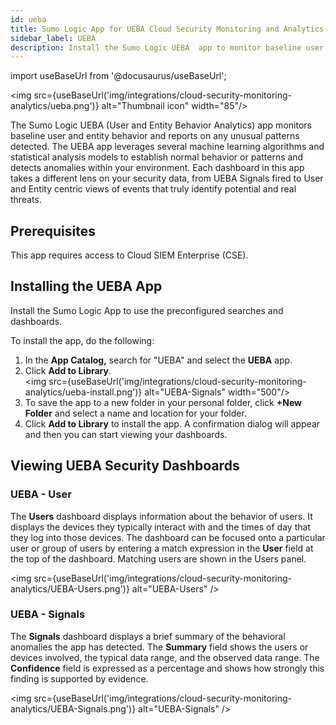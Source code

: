 ```yaml
---
id: ueba
title: Sumo Logic App for UEBA Cloud Security Monitoring and Analytics
sidebar_label: UEBA
description: Install the Sumo Logic UEBA  app to monitor baseline user and entity and report on detected patterns.
---
```


import useBaseUrl from '@docusaurus/useBaseUrl';

<img src={useBaseUrl('img/integrations/cloud-security-monitoring-analytics/ueba.png')} alt="Thumbnail icon" width="85"/>

The Sumo Logic UEBA (User and Entity Behavior Analytics) app monitors baseline user and entity behavior and reports on any unusual patterns detected. The UEBA app leverages several machine learning algorithms and statistical analysis models to establish normal behavior or patterns and detects anomalies within your environment. Each dashboard in this app takes a different lens on your security data, from UEBA Signals fired to User and Entity centric views of events that truly identify potential and real threats.

## Prerequisites

This app requires access to Cloud SIEM Enterprise (CSE).

## Installing the UEBA App

Install the Sumo Logic App to use the preconfigured searches and dashboards.

To install the app, do the following:
1. In the **App Catalog,** search for "UEBA" and select the **UEBA** app.
2. Click **Add to Library**.<br/><img src={useBaseUrl('img/integrations/cloud-security-monitoring-analytics/ueba-install.png')} alt="UEBA-Signals" width="500"/>
3. To save the app to a new folder in your personal folder, click **+New Folder** and select a name and location for your folder.
4. Click **Add to Library** to install the app. A confirmation dialog will appear and then you can start viewing your  dashboards.


## Viewing UEBA Security Dashboards

### UEBA - User
The **Users** dashboard displays information about the behavior of users. It displays the devices they typically interact with and the times of day that they log into those devices. The dashboard can be focused onto a particular user or group of users by entering a match expression in the **User** field at the top of the dashboard. Matching users are shown in the Users panel.

<img src={useBaseUrl('img/integrations/cloud-security-monitoring-analytics/UEBA-Users.png')} alt="UEBA-Users" />

### UEBA - Signals
The **Signals** dashboard displays a brief summary of the behavioral anomalies the app has detected. The **Summary** field shows the users or devices involved, the typical data range, and the observed data range. The **Confidence** field is expressed as a percentage and shows how strongly this finding is supported by evidence.

<img src={useBaseUrl('img/integrations/cloud-security-monitoring-analytics/UEBA-Signals.png')} alt="UEBA-Signals" />
